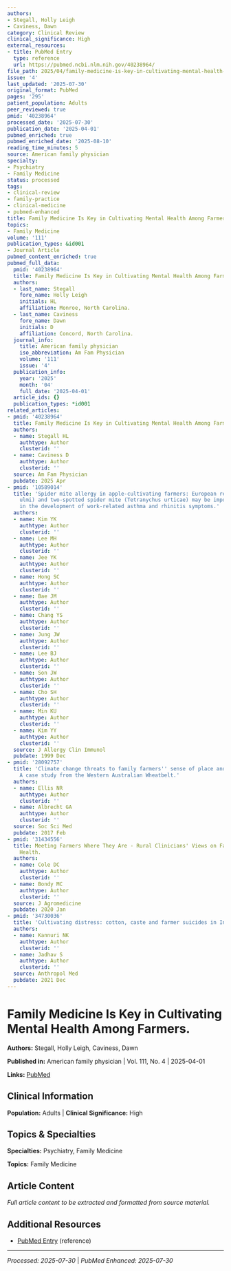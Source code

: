 ```yaml
---
authors:
- Stegall, Holly Leigh
- Caviness, Dawn
category: Clinical Review
clinical_significance: High
external_resources:
- title: PubMed Entry
  type: reference
  url: https://pubmed.ncbi.nlm.nih.gov/40238964/
file_path: 2025/04/family-medicine-is-key-in-cultivating-mental-health-among-fa.md
issue: '4'
last_updated: '2025-07-30'
original_format: PubMed
pages: '295'
patient_population: Adults
peer_reviewed: true
pmid: '40238964'
processed_date: '2025-07-30'
publication_date: '2025-04-01'
pubmed_enriched: true
pubmed_enriched_date: '2025-08-10'
reading_time_minutes: 5
source: American family physician
specialty:
- Psychiatry
- Family Medicine
status: processed
tags:
- clinical-review
- family-practice
- clinical-medicine
- pubmed-enhanced
title: Family Medicine Is Key in Cultivating Mental Health Among Farmers.
topics:
- Family Medicine
volume: '111'
publication_types: &id001
- Journal Article
pubmed_content_enriched: true
pubmed_full_data:
  pmid: '40238964'
  title: Family Medicine Is Key in Cultivating Mental Health Among Farmers.
  authors:
  - last_name: Stegall
    fore_name: Holly Leigh
    initials: HL
    affiliation: Monroe, North Carolina.
  - last_name: Caviness
    fore_name: Dawn
    initials: D
    affiliation: Concord, North Carolina.
  journal_info:
    title: American family physician
    iso_abbreviation: Am Fam Physician
    volume: '111'
    issue: '4'
  publication_info:
    year: '2025'
    month: '04'
    full_date: '2025-04-01'
  article_ids: {}
  publication_types: *id001
related_articles:
- pmid: '40238964'
  title: Family Medicine Is Key in Cultivating Mental Health Among Farmers.
  authors:
  - name: Stegall HL
    authtype: Author
    clusterid: ''
  - name: Caviness D
    authtype: Author
    clusterid: ''
  source: Am Fam Physician
  pubdate: 2025 Apr
- pmid: '10589014'
  title: 'Spider mite allergy in apple-cultivating farmers: European red mite (Panonychus
    ulmi) and two-spotted spider mite (Tetranychus urticae) may be important allergens
    in the development of work-related asthma and rhinitis symptoms.'
  authors:
  - name: Kim YK
    authtype: Author
    clusterid: ''
  - name: Lee MH
    authtype: Author
    clusterid: ''
  - name: Jee YK
    authtype: Author
    clusterid: ''
  - name: Hong SC
    authtype: Author
    clusterid: ''
  - name: Bae JM
    authtype: Author
    clusterid: ''
  - name: Chang YS
    authtype: Author
    clusterid: ''
  - name: Jung JW
    authtype: Author
    clusterid: ''
  - name: Lee BJ
    authtype: Author
    clusterid: ''
  - name: Son JW
    authtype: Author
    clusterid: ''
  - name: Cho SH
    authtype: Author
    clusterid: ''
  - name: Min KU
    authtype: Author
    clusterid: ''
  - name: Kim YY
    authtype: Author
    clusterid: ''
  source: J Allergy Clin Immunol
  pubdate: 1999 Dec
- pmid: '28092757'
  title: 'Climate change threats to family farmers'' sense of place and mental wellbeing:
    A case study from the Western Australian Wheatbelt.'
  authors:
  - name: Ellis NR
    authtype: Author
    clusterid: ''
  - name: Albrecht GA
    authtype: Author
    clusterid: ''
  source: Soc Sci Med
  pubdate: 2017 Feb
- pmid: '31434556'
  title: Meeting Farmers Where They Are - Rural Clinicians' Views on Farmers' Mental
    Health.
  authors:
  - name: Cole DC
    authtype: Author
    clusterid: ''
  - name: Bondy MC
    authtype: Author
    clusterid: ''
  source: J Agromedicine
  pubdate: 2020 Jan
- pmid: '34730036'
  title: 'Cultivating distress: cotton, caste and farmer suicides in India.'
  authors:
  - name: Kannuri NK
    authtype: Author
    clusterid: ''
  - name: Jadhav S
    authtype: Author
    clusterid: ''
  source: Anthropol Med
  pubdate: 2021 Dec
---
```


# Family Medicine Is Key in Cultivating Mental Health Among Farmers.

**Authors:** Stegall, Holly Leigh, Caviness, Dawn

**Published in:** American family physician | Vol. 111, No. 4 | 2025-04-01

**Links:** [PubMed](https://pubmed.ncbi.nlm.nih.gov/40238964/)

## Clinical Information

**Population:** Adults | **Clinical Significance:** High

## Topics & Specialties

**Specialties:** Psychiatry, Family Medicine

**Topics:** Family Medicine

## Article Content

*Full article content to be extracted and formatted from source material.*

## Additional Resources

- [PubMed Entry](https://pubmed.ncbi.nlm.nih.gov/40238964/) (reference)

---

*Processed: 2025-07-30* | *PubMed Enhanced: 2025-07-30*

